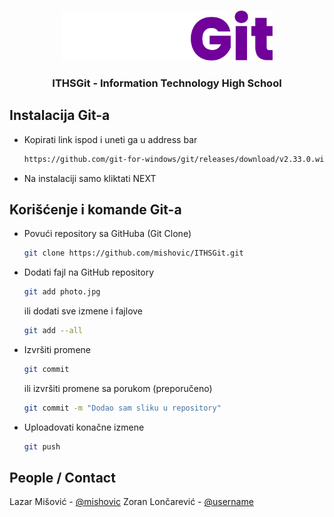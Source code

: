 <!-- PROJECT LOGO -->
<br />
<p align="center">
  <a href="https://github.com/mishovic/ITHSGit">
    <img src="git/assets/img/logo.png" alt="Logo" width="auto" height="80">
  </a>
  <h3 align="center">ITHSGit - Information Technology High School</h3>
</p>

<!-- GETTING STARTED -->
## Instalacija Git-a

* Kopirati link ispod i uneti ga u address bar

  ```sh
  https://github.com/git-for-windows/git/releases/download/v2.33.0.windows.2/Git-2.33.0.2-64-bit.exe
  ```
* Na instalaciji samo kliktati NEXT  
<!-- USAGE EXAMPLES -->
## Korišćenje i komande Git-a

* Povući repository sa GitHuba (Git Clone)

  ```sh
  git clone https://github.com/mishovic/ITHSGit.git
  ```
* Dodati fajl na GitHub repository

  ```sh
  git add photo.jpg
  ```
  ili dodati sve izmene i fajlove
  ```sh
  git add --all
  ```
* Izvršiti promene 

  ```sh
  git commit 
  ```
  ili izvršiti promene sa porukom (preporučeno)
  ```sh
  git commit -m "Dodao sam sliku u repository"
  ```
* Uploadovati konačne izmene 

  ```sh
  git push
  ```
  
<!-- CONTACT -->
## People / Contact

Lazar Mišović - [@mishovic](https://github.com/mishovic)
Zoran Lončarević - [@username](https://github.com/)
